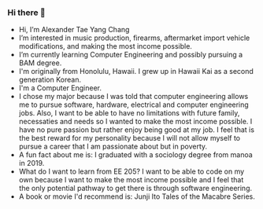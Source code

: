 
### Hi there 👋

- Hi, I’m Alexander Tae Yang Chang
- I’m interested in music production, firearms, aftermarket import vehicle modifications, and making the most income possible. 
- I’m currently learning Computer Engineering and possibly pursuing a BAM degree.
- I'm originally from Honolulu, Hawaii. I grew up in Hawaii Kai as a second generation Korean. 
- I'm a Computer Engineer.
- I chose my major because I was told that computer engineering allows me to pursue software, hardware, electrical and computer engineering jobs. Also, I want to be able to have no limitations with future family, necessaties and needs so I wanted to make the most income possible. I have no pure passion but rather enjoy being good at my job. I feel that is the best reward for my personality because I will not allow myself to pursue a career that I am passionate about but in poverty.
- A fun fact about me is:  I graduated with a sociology degree from manoa in 2019.
- What do I want to learn from EE 205?  I want to be able to code on my own because I want to make the most income possible and I feel that the only potential pathway to get there is through software engineering. 
- A book or movie I'd recommend is:  Junji Ito Tales of the Macabre Series.
